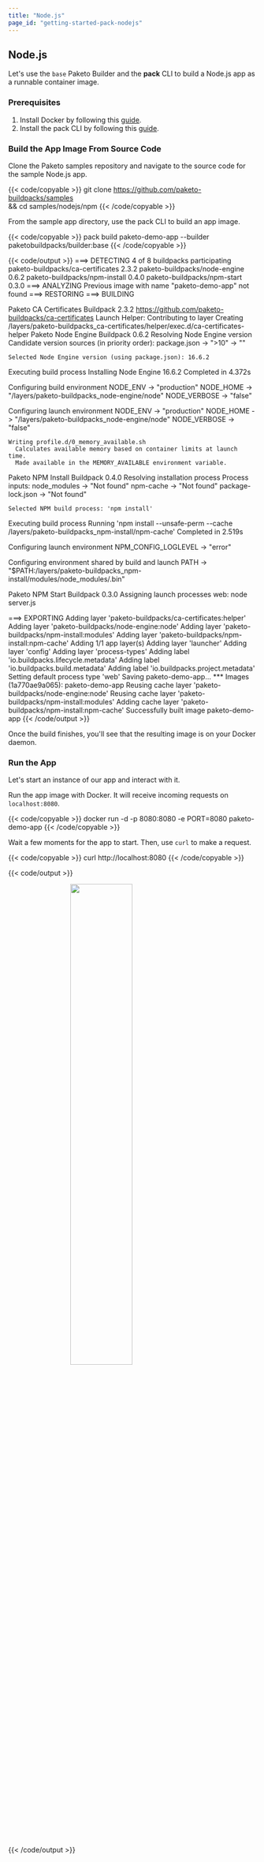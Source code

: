 ```yaml
---
title: "Node.js"
page_id: "getting-started-pack-nodejs"
---
```

## Node.js
Let's use the `base` Paketo Builder and the **pack** CLI to build a Node.js app
as a runnable container image. 

### Prerequisites
1. Install Docker by following this [guide][install-docker].
1. Install the pack CLI by following this [guide][install-pack].

### Build the App Image From Source Code
Clone the Paketo samples repository and navigate to the source code for the sample Node.js app.

{{< code/copyable >}}
git clone https://github.com/paketo-buildpacks/samples \
&& cd samples/nodejs/npm
{{< /code/copyable >}}

From the sample app directory, use the pack CLI to build an app image.

{{< code/copyable >}}
pack build paketo-demo-app --builder paketobuildpacks/builder:base
{{< /code/copyable >}}

{{< code/output >}}
===> DETECTING
4 of 8 buildpacks participating
paketo-buildpacks/ca-certificates 2.3.2
paketo-buildpacks/node-engine     0.6.2
paketo-buildpacks/npm-install     0.4.0
paketo-buildpacks/npm-start       0.3.0
===> ANALYZING
Previous image with name "paketo-demo-app" not found
===> RESTORING
===> BUILDING

Paketo CA Certificates Buildpack 2.3.2
  https://github.com/paketo-buildpacks/ca-certificates
  Launch Helper: Contributing to layer
    Creating /layers/paketo-buildpacks_ca-certificates/helper/exec.d/ca-certificates-helper
Paketo Node Engine Buildpack 0.6.2
  Resolving Node Engine version
    Candidate version sources (in priority order):
      package.json -> ">10"
      <unknown>    -> ""

    Selected Node Engine version (using package.json): 16.6.2

  Executing build process
    Installing Node Engine 16.6.2
      Completed in 4.372s

  Configuring build environment
    NODE_ENV     -> "production"
    NODE_HOME    -> "/layers/paketo-buildpacks_node-engine/node"
    NODE_VERBOSE -> "false"

  Configuring launch environment
    NODE_ENV     -> "production"
    NODE_HOME    -> "/layers/paketo-buildpacks_node-engine/node"
    NODE_VERBOSE -> "false"

    Writing profile.d/0_memory_available.sh
      Calculates available memory based on container limits at launch time.
      Made available in the MEMORY_AVAILABLE environment variable.

Paketo NPM Install Buildpack 0.4.0
  Resolving installation process
    Process inputs:
      node_modules      -> "Not found"
      npm-cache         -> "Not found"
      package-lock.json -> "Not found"

    Selected NPM build process: 'npm install'

  Executing build process
    Running 'npm install --unsafe-perm --cache /layers/paketo-buildpacks_npm-install/npm-cache'
      Completed in 2.519s

  Configuring launch environment
    NPM_CONFIG_LOGLEVEL -> "error"

  Configuring environment shared by build and launch
    PATH -> "$PATH:/layers/paketo-buildpacks_npm-install/modules/node_modules/.bin"


Paketo NPM Start Buildpack 0.3.0
  Assigning launch processes
    web: node server.js

===> EXPORTING
Adding layer 'paketo-buildpacks/ca-certificates:helper'
Adding layer 'paketo-buildpacks/node-engine:node'
Adding layer 'paketo-buildpacks/npm-install:modules'
Adding layer 'paketo-buildpacks/npm-install:npm-cache'
Adding 1/1 app layer(s)
Adding layer 'launcher'
Adding layer 'config'
Adding layer 'process-types'
Adding label 'io.buildpacks.lifecycle.metadata'
Adding label 'io.buildpacks.build.metadata'
Adding label 'io.buildpacks.project.metadata'
Setting default process type 'web'
Saving paketo-demo-app...
*** Images (1a770ae9a065):
      paketo-demo-app
Reusing cache layer 'paketo-buildpacks/node-engine:node'
Reusing cache layer 'paketo-buildpacks/npm-install:modules'
Adding cache layer 'paketo-buildpacks/npm-install:npm-cache'
Successfully built image paketo-demo-app
{{< /code/output >}}

Once the build finishes, you'll see that the resulting image is on your Docker daemon.

### Run the App
Let's start an instance of our app and interact with it.

Run the app image with Docker. It will receive incoming requests on `localhost:8080`.

{{< code/copyable >}}
docker run -d -p 8080:8080 -e PORT=8080 paketo-demo-app
{{< /code/copyable >}}

Wait a few moments for the app to start. Then, use `curl` to make a request.

{{< code/copyable >}}
curl http://localhost:8080
{{< /code/copyable >}}

{{< code/output >}}
<!DOCTYPE html>
<html>
  <head>
    <title>Powered By Paketo Buildpacks</title>
  </head>
  <body>
    <img style="display: block; margin-left: auto; margin-right: auto; width: 50%;" src="https://paketo.io/images/paketo-logo-full-color.png"></img>
  </body>
</html>
{{< /code/output >}}

[install-docker]:https://docs.docker.com/get-docker/
[install-pack]:https://buildpacks.io/docs/install-pack/

